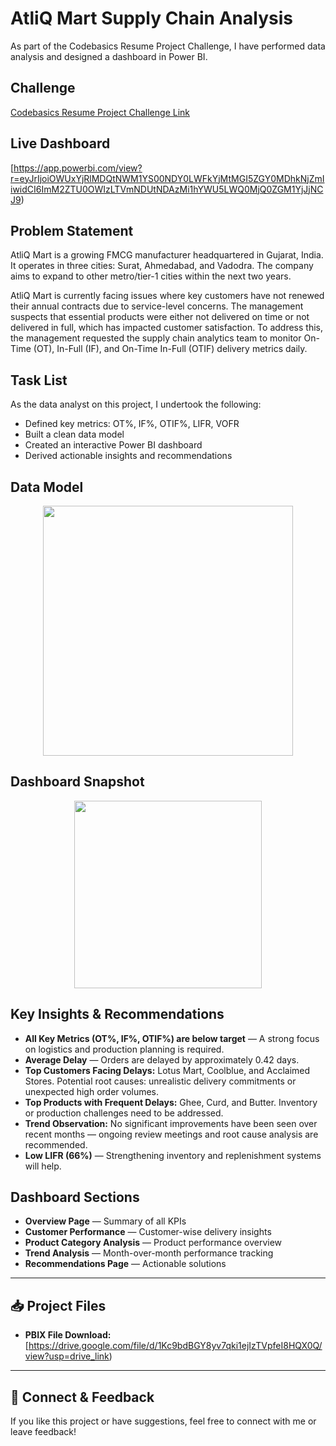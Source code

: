 
# AtliQ Mart Supply Chain Analysis

As part of the Codebasics Resume Project Challenge, I have performed data analysis and designed a dashboard in Power BI.

## Challenge
[Codebasics Resume Project Challenge Link](https://codebasics.io/challenge/codebasics-resume-project-challenge)

## Live Dashboard
[https://app.powerbi.com/view?r=eyJrIjoiOWUxYjRlMDQtNWM1YS00NDY0LWFkYjMtMGI5ZGY0MDhkNjZmIiwidCI6ImM2ZTU0OWIzLTVmNDUtNDAzMi1hYWU5LWQ0MjQ0ZGM1YjJjNCJ9)

## Problem Statement

AtliQ Mart is a growing FMCG manufacturer headquartered in Gujarat, India. It operates in three cities: Surat, Ahmedabad, and Vadodra. The company aims to expand to other metro/tier-1 cities within the next two years.

AtliQ Mart is currently facing issues where key customers have not renewed their annual contracts due to service-level concerns. The management suspects that essential products were either not delivered on time or not delivered in full, which has impacted customer satisfaction. To address this, the management requested the supply chain analytics team to monitor On-Time (OT), In-Full (IF), and On-Time In-Full (OTIF) delivery metrics daily.

## Task List

As the data analyst on this project, I undertook the following:

- Defined key metrics: OT%, IF%, OTIF%, LIFR, VOFR
- Built a clean data model
- Created an interactive Power BI dashboard
- Derived actionable insights and recommendations

## Data Model

<p align="center">
  <img src="https://github.com/Naveen-S6/AtliQ_Mart_Supply_Chain_Analysis/blob/main/resources/data_model.png" height="400">
</p>

## Dashboard Snapshot

<p align="center">
  <img src="https://github.com/Naveen-S6/AtliQ_Mart_Supply_Chain_Analysis/blob/main/resources/Dashboard.jpg" width="300">
</p>

## Key Insights & Recommendations

- **All Key Metrics (OT%, IF%, OTIF%) are below target** — A strong focus on logistics and production planning is required.
- **Average Delay** — Orders are delayed by approximately 0.42 days.
- **Top Customers Facing Delays:** Lotus Mart, Coolblue, and Acclaimed Stores. Potential root causes: unrealistic delivery commitments or unexpected high order volumes.
- **Top Products with Frequent Delays:** Ghee, Curd, and Butter. Inventory or production challenges need to be addressed.
- **Trend Observation:** No significant improvements have been seen over recent months — ongoing review meetings and root cause analysis are recommended.
- **Low LIFR (66%)** — Strengthening inventory and replenishment systems will help.

## Dashboard Sections
- **Overview Page** — Summary of all KPIs
- **Customer Performance** — Customer-wise delivery insights
- **Product Category Analysis** — Product performance overview
- **Trend Analysis** — Month-over-month performance tracking
- **Recommendations Page** — Actionable solutions

---

## 📥 Project Files
- **PBIX File Download:** [https://drive.google.com/file/d/1Kc9bdBGY8yv7qki1ejIzTVpfeI8HQX0Q/view?usp=drive_link)

---

## 🙌 Connect & Feedback
If you like this project or have suggestions, feel free to connect with me or leave feedback!
